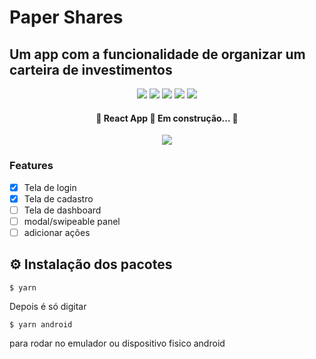 # Paper Shares

## Um app com a funcionalidade de organizar um carteira de investimentos

<div align="center">
    <img src=https://img.shields.io/badge/-typescript-blue>
    <img src=https://img.shields.io/github/issues/ThiagoOpaula/PaperShare >
    <img src=https://img.shields.io/github/forks/ThiagoOpaula/PaperShare >
    <img src=https://img.shields.io/github/stars/ThiagoOpaula/PaperShare >
    <img src=https://img.shields.io/github/license/ThiagoOpaula/PaperShare >
  </div>

<h4 align="center">
	🚧  React App 🚀 Em construção...  🚧
</h4>

<div align="center">
    <img src=https://media.giphy.com/media/ZaWrgV1se49madYzRd/giphy.gif>
</div>

### Features

- [x] Tela de login
- [x] Tela de cadastro
- [ ] Tela de dashboard
- [ ] modal/swipeable panel
- [ ] adicionar ações
 ## ⚙️ Instalação dos pacotes

```
$ yarn
```
Depois é só digitar
```
$ yarn android
```
para rodar no emulador ou dispositivo fisico android
